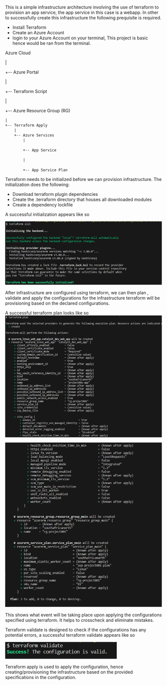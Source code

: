 This is a simple infrastructure architecture involving the use of terraform to provision an app service, the app service in this case is a webapp.
In other to successfully create this infrastructure the following prequisite is required.
- Install Terraform
- Create an Azure Account
- login to your Azure Account on your terminal, This project is basic hence would be ran from the terminal.

Azure Cloud

|

+-- Azure Portal

|

+-- Terraform Script

|

+-- Azure Resource Group (RG)

    |
    +-- Terraform Apply
        |
        +-- Azure Services
            |

            +-- App Service

            |

            +-- App Service Plan


Terraform needs to be initialized before we can provision infrastructure. The initialization does the following:
- Download terraform plugin dependencies
- Create the .terraform directory that houses all downloaded modules
- Create a dependency lockfile

A successful initialization appears like so

![terraform init](images/init.jpg)

After infrastructure are configured using terraform, we can then plan , validate and apply the configurations for the infrastructure terraform will be provisioning based on the declared configurations. 

A successful terraform plan looks like so
![terraform plan](images/plan.png)

![terraform plan](images/plan2.png)

This shows what event will be taking place upon applying the configurations specified using terraform. It helps to crosscheck and eliminate mistakes.

Terraform validate is designed to check if the configurations has any potential errors, a successful terraform validate appears like so

![terraform validate](images/validate.png)


Terraform apply is used to apply the configuration, hence creating/provisioning the infrastructure based on the provided specifications in the configuration.